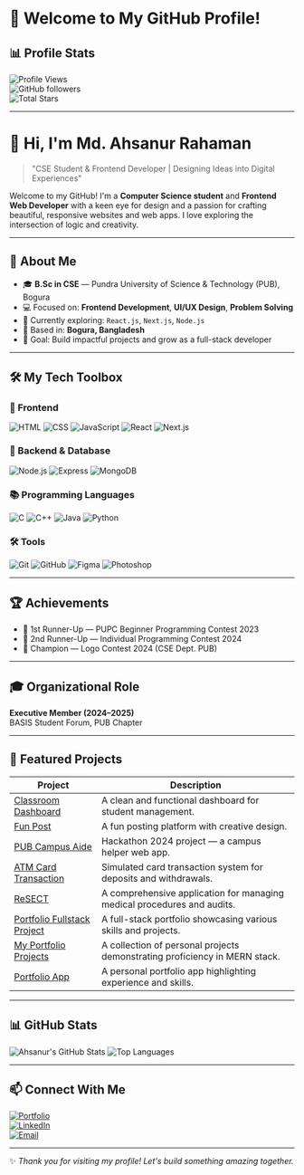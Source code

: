 # 🌟 Welcome to My GitHub Profile!

## 📊 Profile Stats

![Profile Views](https://komarev.com/ghpvc/?username=ahsanur-42&color=blue)  
![GitHub followers](https://img.shields.io/github/followers/ahsanur-42?label=Follow&style=social)  
![Total Stars](https://img.shields.io/github/stars/ahsanur-42?label=Stars&style=social)  

---

# 👋 Hi, I'm Md. Ahsanur Rahaman

> "CSE Student & Frontend Developer | Designing Ideas into Digital Experiences"

Welcome to my GitHub! I'm a **Computer Science student** and **Frontend Web Developer** with a keen eye for design and a passion for crafting beautiful, responsive websites and web apps. I love exploring the intersection of logic and creativity.

---

## 📌 About Me

- 🎓 **B.Sc in CSE** — Pundra University of Science & Technology (PUB), Bogura  
- 💻 Focused on: **Frontend Development**, **UI/UX Design**, **Problem Solving**  
- 🌱 Currently exploring: `React.js`, `Next.js`, `Node.js`  
- 🏡 Based in: **Bogura, Bangladesh**  
- 🎯 Goal: Build impactful projects and grow as a full-stack developer  

---

## 🛠 My Tech Toolbox

### 🚀 Frontend
![HTML](https://img.shields.io/badge/HTML5-E44D26?style=flat&logo=html5&logoColor=white)
![CSS](https://img.shields.io/badge/CSS3-264de4?style=flat&logo=css3&logoColor=white)
![JavaScript](https://img.shields.io/badge/JavaScript-F7DF1E?style=flat&logo=javascript&logoColor=black)
![React](https://img.shields.io/badge/React-61DAFB?style=flat&logo=react&logoColor=black)
![Next.js](https://img.shields.io/badge/Next.js-000?style=flat&logo=nextdotjs&logoColor=white)

### 🔧 Backend & Database
![Node.js](https://img.shields.io/badge/Node.js-339933?style=flat&logo=nodedotjs&logoColor=white)
![Express](https://img.shields.io/badge/Express.js-000?style=flat&logo=express&logoColor=white)
![MongoDB](https://img.shields.io/badge/MongoDB-4EA94B?style=flat&logo=mongodb&logoColor=white)

### 📚 Programming Languages
![C](https://img.shields.io/badge/C-00599C?style=flat&logo=c&logoColor=white)
![C++](https://img.shields.io/badge/C++-00599C?style=flat&logo=cpp&logoColor=white)
![Java](https://img.shields.io/badge/Java-007396?style=flat&logo=java&logoColor=white)
![Python](https://img.shields.io/badge/Python-3776AB?style=flat&logo=python&logoColor=white)

### 🛠 Tools
![Git](https://img.shields.io/badge/Git-F05032?style=flat&logo=git&logoColor=white)
![GitHub](https://img.shields.io/badge/GitHub-181717?style=flat&logo=github&logoColor=white)
![Figma](https://img.shields.io/badge/Figma-F24E1E?style=flat&logo=figma&logoColor=white)
![Photoshop](https://img.shields.io/badge/Photoshop-31A8FF?style=flat&logo=adobephotoshop&logoColor=white)

---

## 🏆 Achievements

- 🥈 1st Runner-Up — PUPC Beginner Programming Contest 2023  
- 🥉 2nd Runner-Up — Individual Programming Contest 2024  
- 🏅 Champion — Logo Contest 2024 (CSE Dept. PUB)

---

## 🎓 Organizational Role

**Executive Member (2024–2025)**  
BASIS Student Forum, PUB Chapter  

---

## 📂 Featured Projects

| Project | Description |
|---------|-------------|
| [Classroom Dashboard](https://ahsanur-42.github.io/Class-Room-Dashboard/) | A clean and functional dashboard for student management. |
| [Fun Post](https://funpost.netlify.app/) | A fun posting platform with creative design. |
| [PUB Campus Aide](https://pub-campus-aide.netlify.app/) | Hackathon 2024 project — a campus helper web app. |
| [ATM Card Transaction](https://ahsanur-42.github.io/Simple-ATM-card-Transactions/) | Simulated card transaction system for deposits and withdrawals. |
| [ReSECT](https://resect.netlify.app/) | A comprehensive application for managing medical procedures and audits. |
| [Portfolio Fullstack Project](https://portfolio-fullstack-project.netlify.app/) | A full-stack portfolio showcasing various skills and projects. |
| [My Portfolio Projects](https://my-portfolio-projects.netlify.app/) | A collection of personal projects demonstrating proficiency in MERN stack. |
| [Portfolio App](https://portfolioapp-alan.netlify.app/) | A personal portfolio app highlighting experience and skills. |

---

## 📊 GitHub Stats

![Ahsanur's GitHub Stats](https://github-readme-stats.vercel.app/api?username=ahsanur-42&show_icons=true&theme=radical)
![Top Languages](https://github-readme-stats.vercel.app/api/top-langs/?username=ahsanur-42&layout=compact&theme=radical)

---

## 📫 Connect With Me

[![Portfolio](https://img.shields.io/badge/Portfolio-000?style=flat&logo=vercel&logoColor=white)](https://mdahsanurrahaman.netlify.app)  
[![LinkedIn](https://img.shields.io/badge/LinkedIn-0077B5?style=flat&logo=linkedin&logoColor=white)](https://www.linkedin.com/in/md-ahsanur-rahaman/)  
[![Email](https://img.shields.io/badge/Gmail-D14836?style=flat&logo=gmail&logoColor=white)](mailto:mdahsanurrahaman2456@gmail.com)  

---

✨ *Thank you for visiting my profile! Let's build something amazing together.*
